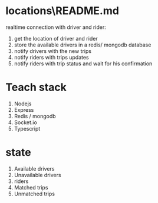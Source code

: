# locations\README.md
realtime connection with driver and rider:
1. get the location of driver and rider
2. store the available drivers in a redis/ mongodb database
3. notify drivers with the new trips
4. notify riders with trips updates
5. notify riders with trip status and wait for his confirmation

# Teach stack
1. Nodejs
2. Express
3. Redis / mongodb
4. Socket.io
5. Typescript

# state
1. Available drivers
2. Unavailable drivers
3. riders
4. Matched trips
5. Unmatched trips